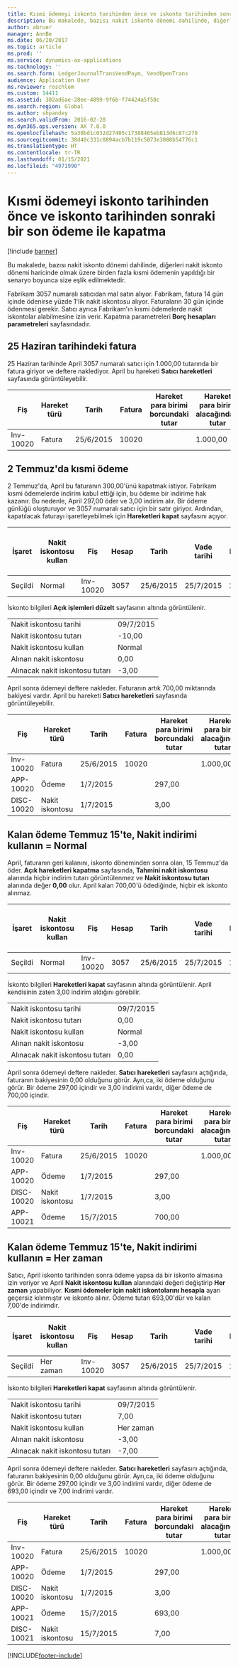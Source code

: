 ```yaml
---
title: Kısmi ödemeyi iskonto tarihinden önce ve iskonto tarihinden sonraki bir son ödeme ile kapatma
description: Bu makalede, bazısı nakit iskonto dönemi dahilinde, diğerleri nakit iskonto dönemi haricinde olmak üzere birden fazla kısmi ödemenin yapıldığı bir senaryo boyunca size eşlik edilmektedir.
author: abruer
manager: AnnBe
ms.date: 06/20/2017
ms.topic: article
ms.prod: ''
ms.service: dynamics-ax-applications
ms.technology: ''
ms.search.form: LedgerJournalTransVendPaym, VendOpenTrans
audience: Application User
ms.reviewer: roschlom
ms.custom: 14411
ms.assetid: 302ad6ae-28ee-4899-9f6b-f74424a5f50c
ms.search.region: Global
ms.author: shpandey
ms.search.validFrom: 2016-02-28
ms.dyn365.ops.version: AX 7.0.0
ms.openlocfilehash: 5a30bd1c032d27405c17388465eb813d6c87c270
ms.sourcegitcommit: 38d40c331c8894acb7b119c5073e3088b54776c1
ms.translationtype: HT
ms.contentlocale: tr-TR
ms.lasthandoff: 01/15/2021
ms.locfileid: "4971990"
---
```

# <a name="settle-partial-payment-before-discount-date-and-final-payment-after-discount-date"></a>Kısmi ödemeyi iskonto tarihinden önce ve iskonto tarihinden sonraki bir son ödeme ile kapatma

[!include [banner](../includes/banner.md)]

Bu makalede, bazısı nakit iskonto dönemi dahilinde, diğerleri nakit iskonto dönemi haricinde olmak üzere birden fazla kısmi ödemenin yapıldığı bir senaryo boyunca size eşlik edilmektedir.

Fabrikam 3057 numaralı satıcıdan mal satın alıyor. Fabrikam, fatura 14 gün içinde ödenirse yüzde 1'lik nakit iskontosu alıyor. Faturaların 30 gün içinde ödenmesi gerekir. Satıcı ayrıca Fabrikam'ın kısmi ödemelerde nakit iskontolar alabilmesine izin verir. Kapatma parametreleri **Borç hesapları parametreleri** sayfasındadır.

## <a name="invoice-on-june-25"></a>25 Haziran tarihindeki fatura
25 Haziran tarihinde April 3057 numaralı satıcı için 1.000,00 tutarında bir fatura giriyor ve deftere naklediyor. April bu hareketi **Satıcı hareketleri** sayfasında görüntüleyebilir.

| Fiş   | Hareket türü | Tarih      | Fatura | Hareket para birimi borcundaki tutar | Hareket para birimi alacağındaki tutar | Kalan   | Para Birimi |
|-----------|------------------|-----------|---------|--------------------------------------|---------------------------------------|-----------|----------|
| Inv-10020 | Fatura          | 25/6/2015 | 10020   |                                      | 1.000,00                              | -1.000,00 | ABD Doları      |

## <a name="partial-payment-on-july-2"></a>2 Temmuz'da kısmi ödeme
2 Temmuz'da, April bu faturanın 300,00'ünü kapatmak istiyor. Fabrikam kısmi ödemelerde indirim kabul ettiği için, bu ödeme bir indirime hak kazanır. Bu nedenle, April 297,00 öder ve 3,00 indirim alır. Bir ödeme günlüğü oluşturuyor ve 3057 numaralı satıcı için bir satır giriyor. Ardından, kapatılacak faturayı işaretleyebilmek için **Hareketleri kapat** sayfasını açıyor.

| İşaret     | Nakit iskontosu kullan | Fiş   | Hesap | Tarih      | Vade tarihi  | Fatura | Hareket para birimi cinsinden tutar | Para Birimi | Kapatılacak tutar |
|----------|-------------------|-----------|---------|-----------|-----------|---------|--------------------------------|----------|------------------|
| Seçildi | Normal            | Inv-10020 | 3057    | 25/6/2015 | 25/7/2015 | 10020   | -1.000,00                      | ABD Doları      | -297,00          |

İskonto bilgileri **Açık işlemleri düzelt** sayfasının altında görüntülenir.

|                              |           |
|------------------------------|-----------|
| Nakit iskontosu tarihi           | 09/7/2015 |
| Nakit iskontosu tutarı         | -10,00    |
| Nakit iskontosu kullan            | Normal    |
| Alınan nakit iskontosu          | 0,00      |
| Alınacak nakit iskontosu tutarı | -3,00     |

April sonra ödemeyi deftere nakleder. Faturanın artık 700,00 miktarında bakiyesi vardır. April bu hareketi **Satıcı hareketleri** sayfasında görüntüleyebilir.

| Fiş    | Hareket türü | Tarih      | Fatura | Hareket para birimi borcundaki tutar | Hareket para birimi alacağındaki tutar | Kalan | Para Birimi |
|------------|------------------|-----------|---------|--------------------------------------|---------------------------------------|---------|----------|
| Inv-10020  | Fatura          | 25/6/2015 | 10020   |                                      | 1.000,00                              | -700,00 | ABD Doları      |
| APP-10020  | Ödeme          | 1/7/2015  |         | 297,00                               |                                       | 0,00    | ABD Doları      |
| DISC-10020 | Nakit iskontosu    | 1/7/2015  |         | 3,00                                 |                                       | 0,00    | ABD Doları      |

## <a name="remaining-payment-on-july-15-use-cash-discount--normal"></a>Kalan ödeme Temmuz 15'te, Nakit indirimi kullanın = Normal
April, faturanın geri kalanını, iskonto döneminden sonra olan, 15 Temmuz'da öder. **Açık hareketleri kapatma** sayfasında, **Tahmini nakit iskontosu** alanında hiçbir indirim tutarı görüntülenmez ve **Nakit iskontosu tutarı** alanında değer **0,00** olur. April kalan 700,00'ü ödediğinde, hiçbir ek iskonto alınmaz.

| İşaret     | Nakit iskontosu kullan | Fiş   | Hesap | Tarih      | Vade tarihi  | Fatura | Hareket para birimi cinsinden tutar | Para Birimi | Kapatılacak tutar |
|----------|-------------------|-----------|---------|-----------|-----------|---------|--------------------------------|----------|------------------|
| Seçildi | Normal            | Inv-10020 | 3057    | 25/6/2015 | 25/7/2015 | 10020   | -700,00                        | ABD Doları      | -700,00          |

İskonto bilgileri **Hareketleri kapat** sayfasının altında görüntülenir. April kendisinin zaten 3,00 indirim aldığını görebilir.

|                              |           |
|------------------------------|-----------|
| Nakit iskontosu tarihi           | 09/7/2015 |
| Nakit iskontosu tutarı         | 0,00      |
| Nakit iskontosu kullan            | Normal    |
| Alınan nakit iskontosu          | -3,00     |
| Alınacak nakit iskontosu tutarı | 0,00      |

April sonra ödemeyi deftere nakleder. **Satıcı hareketleri** sayfasını açtığında, faturanın bakiyesinin 0,00 olduğunu görür. Ayrı,ca, iki ödeme olduğunu görür. Bir ödeme 297,00 içindir ve 3,00 indirimi vardır, diğer ödeme de 700,00 içindir.

| Fiş    | Hareket türü | Tarih      | Fatura | Hareket para birimi borcundaki tutar | Hareket para birimi alacağındaki tutar | Kalan | Para Birimi |
|------------|------------------|-----------|---------|--------------------------------------|---------------------------------------|---------|----------|
| Inv-10020  | Fatura          | 25/6/2015 | 10020   |                                      | 1.000,00                              | 0,00    | ABD Doları      |
| APP-10020  | Ödeme          | 1/7/2015  |         | 297,00                               |                                       | 0,00    | ABD Doları      |
| DISC-10020 | Nakit iskontosu    | 1/7/2015  |         | 3,00                                 |                                       | 0,00    | ABD Doları      |
| APP-10021  | Ödeme          | 15/7/2015 |         | 700,00                               |                                       | 0,00    | ABD Doları      |

## <a name="remaining-payment-on-july-15-use-cash-discount--always"></a>Kalan ödeme Temmuz 15'te, Nakit indirimi kullanın = Her zaman
Satıcı, April iskonto tarihinden sonra ödeme yapsa da bir iskonto almasına izin veriyor ve April **Nakit iskontosu kullan** alanındaki değeri değiştirip **Her zaman** yapabiliyor. **Kısmi ödemeler için nakit iskontolarını hesapla** ayarı geçersiz kılınmıştır ve iskonto alınır. Ödeme tutarı 693,00'dür ve kalan 7,00'de indirimdir.

| İşaret     | Nakit iskontosu kullan | Fiş   | Hesap | Tarih      | Vade tarihi  | Fatura | Hareket para birimi borcundaki tutar | Hareket para birimi alacağındaki tutar | Para Birimi | Kapatılacak tutar |
|----------|-------------------|-----------|---------|-----------|-----------|---------|--------------------------------------|---------------------------------------|----------|------------------|
| Seçildi | Her zaman            | Inv-10020 | 3057    | 25/6/2015 | 25/7/2015 | 10020   | 700,00                               |                                       | ABD Doları      | -693,00          |

İskonto bilgileri **Hareketleri kapat** sayfasının altında görüntülenir.

|                              |           |
|------------------------------|-----------|
| Nakit iskontosu tarihi           | 09/7/2015 |
| Nakit iskontosu tutarı         | 7,00      |
| Nakit iskontosu kullan            | Her zaman    |
| Alınan nakit iskontosu          | -3,00     |
| Alınacak nakit iskontosu tutarı | -7,00     |

April sonra ödemeyi deftere nakleder. **Satıcı hareketleri** sayfasını açtığında, faturanın bakiyesinin 0,00 olduğunu görür. Ayrı,ca, iki ödeme olduğunu görür. Bir ödeme 297,00 içindir ve 3,00 indirimi vardır, diğer ödeme de 693,00 içindir ve 7,00 indirimi vardır.

| Fiş    | Hareket türü | Tarih      | Fatura | Hareket para birimi borcundaki tutar | Hareket para birimi alacağındaki tutar | Kalan | Para Birimi |
|------------|------------------|-----------|---------|--------------------------------------|---------------------------------------|---------|----------|
| Inv-10020  | Fatura          | 25/6/2015 | 10020   |                                      | 1.000,00                              | 0,00    | ABD Doları      |
| APP-10020  | Ödeme          | 1/7/2015  |         | 297,00                               |                                       | 0,00    | ABD Doları      |
| DISC-10020 | Nakit iskontosu    | 1/7/2015  |         | 3,00                                 |                                       | 0,00    | ABD Doları      |
| APP-10021  | Ödeme          | 15/7/2015 |         | 693,00                               |                                       | 0,00    | ABD Doları      |
| DISC-10021 | Nakit iskontosu    | 15/7/2015 |         | 7,00                                 |                                       | 0,00    | ABD Doları      |







[!INCLUDE[footer-include](../../includes/footer-banner.md)]